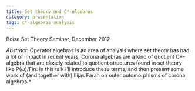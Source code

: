 ```yaml
---
title: Set theory and C*-algebras
category: presentation
tags: c*-algebras analysis
---
```


Boise Set Theory Seminar, December 2012<!--more-->

*Abstract*: Operator algebras is an area of analysis where set theory has had a lot of impact in recent years. Corona algebras are a kind of quotient C*-algebra that are closely related to quotient structures found in set theory like P($\omega$)/Fin. In this talk I’ll introduce these terms, and then present some work of (and together with) Ilijas Farah on outer automorphisms of corona algebras.*
